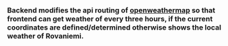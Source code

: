 ###  Backend modifies the api routing of [openweathermap](http://openweathermap.org/) so that frontend can get weather of every three hours, if the current coordinates are defined/determined otherwise shows the local weather of Rovaniemi.
